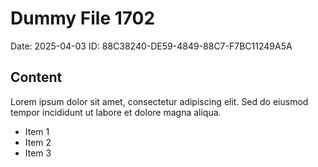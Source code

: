 # Dummy File 1702

Date: 2025-04-03
ID: 88C38240-DE59-4849-88C7-F7BC11249A5A

## Content

Lorem ipsum dolor sit amet, consectetur adipiscing elit.
Sed do eiusmod tempor incididunt ut labore et dolore magna aliqua.

* Item 1
* Item 2
* Item 3
